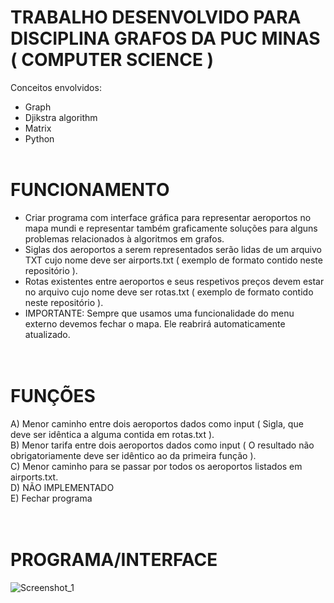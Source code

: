 # TRABALHO DESENVOLVIDO PARA DISCIPLINA GRAFOS DA PUC MINAS ( COMPUTER SCIENCE )
Conceitos envolvidos:
- Graph
- Djikstra algorithm
- Matrix
- Python
<br><br>

# FUNCIONAMENTO
- Criar programa com interface gráfica para representar aeroportos no mapa mundi e representar também graficamente soluções para alguns problemas relacionados à algoritmos em grafos.<br>
- Siglas dos aeroportos a serem representados serão lidas de um arquivo TXT cujo nome deve ser airports.txt ( exemplo de formato contido neste repositório ).<br>
- Rotas existentes entre aeroportos e seus respetivos preços devem estar no arquivo cujo nome deve ser rotas.txt ( exemplo de formato contido neste repositório ).<br>
- IMPORTANTE: Sempre que usamos uma funcionalidade do menu externo devemos fechar o mapa. Ele reabrirá automaticamente atualizado.<br>
<br><br>

# FUNÇÕES
A) Menor caminho entre dois aeroportos dados como input ( Sigla, que deve ser idêntica a alguma contida em rotas.txt ). <br>
B) Menor tarifa entre dois aeroportos dados como input ( O resultado não obrigatoriamente deve ser idêntico ao da primeira função ).<br>
C) Menor caminho para se passar por todos os aeroportos listados em airports.txt.<br>
D) NÃO IMPLEMENTADO<br>
E) Fechar programa<br>
<br><br>

# PROGRAMA/INTERFACE

![Screenshot_1](https://user-images.githubusercontent.com/68978413/152717621-6708705a-0d03-4d8f-adb0-cd09279dde29.jpg)

<br><br>

